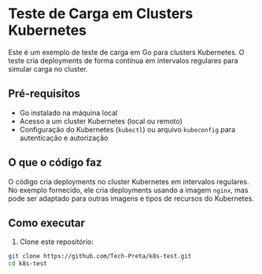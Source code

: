 # Teste de Carga em Clusters Kubernetes

Este é um exemplo de teste de carga em Go para clusters Kubernetes. O teste cria deployments de forma contínua em intervalos regulares para simular carga no cluster.

## Pré-requisitos

- Go instalado na máquina local
- Acesso a um cluster Kubernetes (local ou remoto)
- Configuração do Kubernetes (`kubectl`) ou arquivo `kubeconfig` para autenticação e autorização

## O que o código faz

O código cria deployments no cluster Kubernetes em intervalos regulares. No exemplo fornecido, ele cria deployments usando a imagem `nginx`, mas pode ser adaptado para outras imagens e tipos de recursos do Kubernetes.

## Como executar

1. Clone este repositório:

```bash
git clone https://github.com/Tech-Preta/k8s-test.git
cd k8s-test
